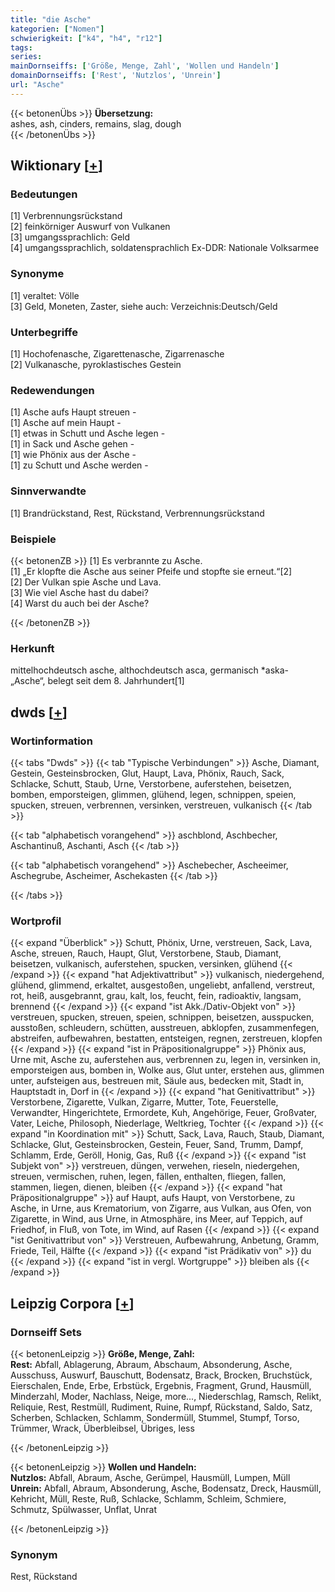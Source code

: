 ```yaml
---
title: "die Asche"
kategorien: ["Nomen"]
schwierigkeit: ["k4", "h4", "r12"]
tags:
series:
mainDornseiffs: ['Größe, Menge, Zahl', 'Wollen und Handeln']
domainDornseiffs: ['Rest', 'Nutzlos', 'Unrein']
url: "Asche"
---
```


{{< betonenÜbs >}}
**Übersetzung:**  
ashes, ash, cinders, remains, slag, dough  
{{< /betonenÜbs >}}

## Wiktionary [[+](https://de.wiktionary.org/wiki/Asche)]

### Bedeutungen
[1] Verbrennungsrückstand  
[2] feinkörniger Auswurf von Vulkanen  
[3] umgangssprachlich: Geld  
[4] umgangssprachlich, soldatensprachlich Ex-DDR: Nationale Volksarmee  

### Synonyme
[1] veraltet: Völle  
[3] Geld, Moneten, Zaster, siehe auch: Verzeichnis:Deutsch/Geld  

### Unterbegriffe
[1] Hochofenasche, Zigarettenasche, Zigarrenasche  
[2] Vulkanasche, pyroklastisches Gestein  

### Redewendungen
[1] Asche aufs Haupt streuen -  
[1] Asche auf mein Haupt -  
[1] etwas in Schutt und Asche legen -  
[1] in Sack und Asche gehen -  
[1] wie Phönix aus der Asche -  
[1] zu Schutt und Asche werden -  

### Sinnverwandte
[1] Brandrückstand, Rest, Rückstand, Verbrennungsrückstand  

### Beispiele
{{< betonenZB >}}
[1] Es verbrannte zu Asche.  
[1] „Er klopfte die Asche aus seiner Pfeife und stopfte sie erneut.“[2]  
[2] Der Vulkan spie Asche und Lava.  
[3] Wie viel Asche hast du dabei?  
[4] Warst du auch bei der Asche?  

{{< /betonenZB >}}
### Herkunft
mittelhochdeutsch asche, althochdeutsch asca, germanisch *aska- „Asche“, belegt seit dem 8. Jahrhundert[1]  



## dwds [[+](https://www.dwds.de/wb/Asche)]

### Wortinformation
{{< tabs "Dwds" >}}
{{< tab "Typische Verbindungen" >}}
Asche, Diamant, Gestein, Gesteinsbrocken, Glut, Haupt, Lava, Phönix, Rauch, Sack, Schlacke, Schutt, Staub, Urne, Verstorbene, auferstehen, beisetzen, bomben, emporsteigen, glimmen, glühend, legen, schnippen, speien, spucken, streuen, verbrennen, versinken, verstreuen, vulkanisch
{{< /tab >}}

{{< tab "alphabetisch vorangehend" >}}
aschblond, Aschbecher, Aschantinuß, Aschanti, Asch
{{< /tab >}}

{{< tab "alphabetisch vorangehend" >}}
Aschebecher, Ascheeimer, Aschegrube, Ascheimer, Aschekasten
{{< /tab >}}

{{< /tabs >}}

### Wortprofil
{{< expand "Überblick" >}} Schutt, Phönix, Urne, verstreuen, Sack, Lava, Asche, streuen, Rauch, Haupt, Glut, Verstorbene, Staub, Diamant, beisetzen, vulkanisch, auferstehen, spucken, versinken, glühend {{< /expand >}}
{{< expand "hat Adjektivattribut" >}} vulkanisch, niedergehend, glühend, glimmend, erkaltet, ausgestoßen, ungeliebt, anfallend, verstreut, rot, heiß, ausgebrannt, grau, kalt, los, feucht, fein, radioaktiv, langsam, brennend {{< /expand >}}
{{< expand "ist Akk./Dativ-Objekt von" >}} verstreuen, spucken, streuen, speien, schnippen, beisetzen, ausspucken, ausstoßen, schleudern, schütten, ausstreuen, abklopfen, zusammenfegen, abstreifen, aufbewahren, bestatten, entsteigen, regnen, zerstreuen, klopfen {{< /expand >}}
{{< expand "ist in Präpositionalgruppe" >}} Phönix aus, Urne mit, Asche zu, auferstehen aus, verbrennen zu, legen in, versinken in, emporsteigen aus, bomben in, Wolke aus, Glut unter, erstehen aus, glimmen unter, aufsteigen aus, bestreuen mit, Säule aus, bedecken mit, Stadt in, Hauptstadt in, Dorf in {{< /expand >}}
{{< expand "hat Genitivattribut" >}} Verstorbene, Zigarette, Vulkan, Zigarre, Mutter, Tote, Feuerstelle, Verwandter, Hingerichtete, Ermordete, Kuh, Angehörige, Feuer, Großvater, Vater, Leiche, Philosoph, Niederlage, Weltkrieg, Tochter {{< /expand >}}
{{< expand "in Koordination mit" >}} Schutt, Sack, Lava, Rauch, Staub, Diamant, Schlacke, Glut, Gesteinsbrocken, Gestein, Feuer, Sand, Trumm, Dampf, Schlamm, Erde, Geröll, Honig, Gas, Ruß {{< /expand >}}
{{< expand "ist Subjekt von" >}} verstreuen, düngen, verwehen, rieseln, niedergehen, streuen, vermischen, ruhen, legen, fällen, enthalten, fliegen, fallen, stammen, liegen, dienen, bleiben {{< /expand >}}
{{< expand "hat Präpositionalgruppe" >}} auf Haupt, aufs Haupt, von Verstorbene, zu Asche, in Urne, aus Krematorium, von Zigarre, aus Vulkan, aus Ofen, von Zigarette, in Wind, aus Urne, in Atmosphäre, ins Meer, auf Teppich, auf Friedhof, in Fluß, von Tote, im Wind, auf Rasen {{< /expand >}}
{{< expand "ist Genitivattribut von" >}} Verstreuen, Aufbewahrung, Anbetung, Gramm, Friede, Teil, Hälfte {{< /expand >}}
{{< expand "ist Prädikativ von" >}} du {{< /expand >}}
{{< expand "ist in vergl. Wortgruppe" >}} bleiben als {{< /expand >}}

## Leipzig Corpora [[+](https://corpora.uni-leipzig.de/en/res?word=Asche&corpusId=deu_newscrawl-public_2018)]

### Dornseiff Sets
{{< betonenLeipzig >}}
**Größe, Menge, Zahl:**  
**Rest:** Abfall, Ablagerung, Abraum, Abschaum, Absonderung, Asche, Ausschuss, Auswurf, Bauschutt, Bodensatz, Brack, Brocken, Bruchstück, Eierschalen, Ende, Erbe, Erbstück, Ergebnis, Fragment, Grund, Hausmüll, Minderzahl, Moder, Nachlass, Neige, more..., Niederschlag, Ramsch, Relikt, Reliquie, Rest, Restmüll, Rudiment, Ruine, Rumpf, Rückstand, Saldo, Satz, Scherben, Schlacken, Schlamm, Sondermüll, Stummel, Stumpf, Torso, Trümmer, Wrack, Überbleibsel, Übriges, less  

{{< /betonenLeipzig >}}


{{< betonenLeipzig >}}
**Wollen und Handeln:**  
**Nutzlos:** Abfall, Abraum, Asche, Gerümpel, Hausmüll, Lumpen, Müll  
**Unrein:** Abfall, Abraum, Absonderung, Asche, Bodensatz, Dreck, Hausmüll, Kehricht, Müll, Reste, Ruß, Schlacke, Schlamm, Schleim, Schmiere, Schmutz, Spülwasser, Unflat, Unrat  

{{< /betonenLeipzig >}}

### Synonym
Rest, Rückstand

